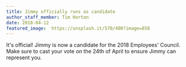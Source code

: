 ```yaml
---
title: Jimmy officially runs as candidate 
author_staff_member: Tim Horton
date: 2018-04-12
featured_image:  https://unsplash.it/570/400?image=858
---
```

It's official! Jimmy is now a candidate for the 2018 Employees' Council. Make sure to cast your vote on the 24th of April to ensure Jimmy can represent you.
